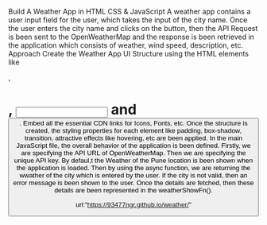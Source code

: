 Build A Weather App in HTML CSS & JavaScript
A weather app contains a user input field for the user, which takes the input of the city name. Once the user enters the city name and clicks on the button, then the API Request is been sent to the OpenWeatherMap and the response is been retrieved in the application which consists of weather, wind speed, description, etc.
Approach
Create the Weather App UI Structure using the HTML elements like <div>, <h1>, <input> and <button>. Embed all the essential CDN links for Icons, Fonts, etc.
Once the structure is created, the styling properties for each element like padding, box-shadow, transition, attractive effects like hovering, etc are been applied.
In the main JavaScript file, the overall behavior of the application is been defined.
Firstly, we are specifying the API URL of OpenWeatherMap. Then we are specifying the unique API key. By defaul,t the Weather of the Pune location is been shown when the application is loaded.
Then by using the async function, we are returning the wwather of the city which is entered by the user. If the city is not valid, then an error message is been shown to the user.
Once the details are fetched, then these details are been represented in the weatherShowFn().

url:"https://93477ngr.github.io/weather/"
